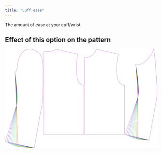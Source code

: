 ```yaml
---
title: "Cuff ease"
---
```


The amount of ease at your cuff/wrist.

## Effect of this option on the pattern

![This image shows the effect of this option by superimposing several variants that have a different value for this option](bent_cuffease_sample.svg "Effect of this option on the pattern")
